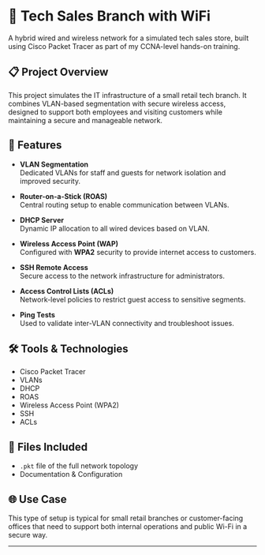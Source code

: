# 🏪 Tech Sales Branch with WiFi

A hybrid wired and wireless network for a simulated tech sales store, built using Cisco Packet Tracer as part of my CCNA-level hands-on training.

## 📋 Project Overview

This project simulates the IT infrastructure of a small retail tech branch. It combines VLAN-based segmentation with secure wireless access, designed to support both employees and visiting customers while maintaining a secure and manageable network.

## 🔧 Features

- **VLAN Segmentation**  
  Dedicated VLANs for staff and guests for network isolation and improved security.

- **Router-on-a-Stick (ROAS)**  
  Central routing setup to enable communication between VLANs.

- **DHCP Server**  
  Dynamic IP allocation to all wired devices based on VLAN.

- **Wireless Access Point (WAP)**  
  Configured with **WPA2** security to provide internet access to customers.

- **SSH Remote Access**  
  Secure access to the network infrastructure for administrators.

- **Access Control Lists (ACLs)**  
  Network-level policies to restrict guest access to sensitive segments.

- **Ping Tests**  
  Used to validate inter-VLAN connectivity and troubleshoot issues.

## 🛠️ Tools & Technologies

- Cisco Packet Tracer  
- VLANs  
- DHCP  
- ROAS  
- Wireless Access Point (WPA2)  
- SSH  
- ACLs  

## 📂 Files Included

- `.pkt` file of the full network topology  
- Documentation & Configuration 

## 🌐 Use Case

This type of setup is typical for small retail branches or customer-facing offices that need to support both internal operations and public Wi-Fi in a secure way.

---
